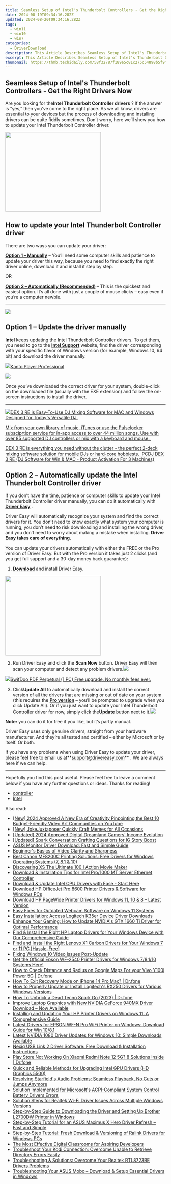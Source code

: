 ```yaml
---
title: Seamless Setup of Intel's Thunderbolt Controllers - Get the Right Drivers Now
date: 2024-08-19T09:34:16.282Z
updated: 2024-08-20T09:34:16.282Z
tags:
  - win11
  - win10
  - win7
categories:
  - DriverDownload
description: This Article Describes Seamless Setup of Intel's Thunderbolt Controllers - Get the Right Drivers Now
excerpt: This Article Describes Seamless Setup of Intel's Thunderbolt Controllers - Get the Right Drivers Now
thumbnail: https://thmb.techidaily.com/58f32787f189e5c81c275c54898b5f9f19257cc09edc660acfbd429a0158f5b0.jpg
---
```


## Seamless Setup of Intel's Thunderbolt Controllers - Get the Right Drivers Now

Are you looking for the**Intel Thunderbolt Controller drivers** ? If the answer is “yes,” then you’ve come to the right place. As we all know, drivers are essential to your devices but the process of downloading and installing drivers can be quite fiddly sometimes. Don’t worry, here we’ll show you how to update your Intel Thunderbolt Controller driver.

<!-- affiliate ads begin -->
<a href="https://caperobbin.sjv.io/c/5597632/2006123/18460" target="_top" id="2006123"><img src="//a.impactradius-go.com/display-ad/18460-2006123" border="0" alt="" width="300" height="250"/></a><img height="0" width="0" src="https://imp.pxf.io/i/5597632/2006123/18460" style="position:absolute;visibility:hidden;" border="0" />
<!-- affiliate ads end -->
## How to update your Intel Thunderbolt Controller driver

There are two ways you can update your driver:

**[Option 1 – Manually](https://tools.techidaily.com/drivereasy/download/)**  – You’ll need some computer skills and patience to update your driver this way, because you need to find exactly the right driver online, download it and install it step by step.  

 OR  

**[Option 2 – Automatically (Recommended)](https://www.drivereasy.com/knowledge/download-intel-thunderbolt-controller-drivers-quick-easy/#option2) [](https://tools.techidaily.com/drivereasy/download/)**  – This is the quickest and easiest option. It’s all done with just a couple of mouse clicks – easy even if you’re a computer newbie.

---

<!-- affiliate ads begin -->
<a href="https://secure.2checkout.com/order/checkout.php?PRODS=19080710&QTY=1&AFFILIATE=108875&CART=1"><img src="https://smart-seo-tool.com/images/SmartSEOAuditorBox.png" border="0"></a>
<!-- affiliate ads end -->
## Option 1 – Update the driver manually

**Intel** keeps updating the Intel Thunderbolt Controller drivers. To get them, you need to go to the **[Intel Support](https://shop-links.co/link/?exclusive=1&publisher_slug=itechdaily19598&url=https%3A%2F%2Fwww.dell.com%2Fsupport%2Fhome%2Fus%2Fen%2F04%2Fdrivers%2Fdriversdetails%3Fdriverid%3D0xcpp)**  website, find the driver corresponding with your specific flavor of Windows version (for example, Windows 10, 64 bit) and download the driver manually.

<!-- affiliate ads begin -->
<a href="https://secure.2checkout.com/order/checkout.php?PRODS=4742929&QTY=1&AFFILIATE=108875&CART=1"><img src="https://secure.avangate.com/images/merchant/e09fdffe648a30658a9657bbed7b2388/products/boxshot(2).png" border="0">Kanto Player Professional</a>
<!-- affiliate ads end -->
![](https://images.drivereasy.com/wp-content/uploads/2019/06/image-484-1024x211.png)

 Once you’ve downloaded the correct driver for your system, double-click on the downloaded file (usually with the EXE extension) and follow the on-screen instructions to install the driver.

---

<!-- affiliate ads begin -->
<a href="https://shop.pcdj.com/order/checkout.php?PRODS=4698827&QTY=1&AFFILIATE=108875&CART=1"> <img src="https://secure.avangate.com/images/merchant/47f4b6321e9fd8e8f7326a6adc1a7c1e/products/dex3REpage-newmainscreenshot.png" border="0">DEX 3 RE is Easy-To-Use DJ Mixing Software for MAC and Windows Designed for Today's Versatile DJ. 

 Mix from your own library of music, iTunes or use the Pulselocker subsciprtion service for in-app access to over 44 million songs. Use with over 85 supported DJ controllers or mix with a keyboard and mouse.  

 DEX 3 RE is everything you need without the clutter - the perfect 2-deck mixing software solution for mobile DJs or hard-core hobbiests.  
 PCDJ DEX 3 RE (DJ Software for Win & MAC - Product Activation For 3 Machines)</a>
<!-- affiliate ads end -->
## Option 2 – Automatically update the Intel Thunderbolt Controller driver

 If you don’t have the time, patience or computer skills to update your Intel Thunderbolt Controller driver manually, you can do it automatically with **[Driver Easy](https://tools.techidaily.com/drivereasy/download/)**  .

 Driver Easy will automatically recognize your system and find the correct drivers for it. You don’t need to know exactly what system your computer is running, you don’t need to risk downloading and installing the wrong driver, and you don’t need to worry about making a mistake when installing. **Driver Easy takes care of everything.**

 You can update your drivers automatically with either the FREE or the Pro version of Driver Easy. But with the Pro version it takes just 2 clicks (and you get full support and a 30-day money back guarantee):

1. **[Download](https://tools.techidaily.com/drivereasy/download/)**  and install Driver Easy.
<!-- affiliate ads begin -->
<a href="https://modlily.sjv.io/c/5597632/1997817/17059" target="_top" id="1997817"><img src="//a.impactradius-go.com/display-ad/17059-1997817" border="0" alt="" width="300" height="250"/></a><img height="0" width="0" src="https://imp.pxf.io/i/5597632/1997817/17059" style="position:absolute;visibility:hidden;" border="0" />
<!-- affiliate ads end -->
2. Run Driver Easy and click the **Scan Now** button. Driver Easy will then scan your computer and detect any problem drivers.![](https://images.drivereasy.com/wp-content/uploads/2019/06/image-439.png)
<!-- affiliate ads begin -->
<a href="https://purchase.swifdoo.com/order/checkout.php?PRODS=40002162&QTY=1&AFFILIATE=108875&CART=1"><img src="https://secure.avangate.com/images/merchant/8b932759a5a04ddb34bf79e3f9072e4b/products/1_Product%20box%20white-1024x1024.png" border="0">SwifDoo PDF Perpetual (1 PC) Free upgrade. No monthly fees ever. 
</a>
<!-- affiliate ads end -->
3. Click**Update All** to automatically download and install the correct version of all the drivers that are missing or out of date on your system (this requires the **[Pro version](https://tools.techidaily.com/drivereasy/download/)**  – you’ll be prompted to upgrade when you click Update All). Or if you just want to update your Intel Thunderbolt Controller driver for now, simply click the**Update**  button next to it.![](https://images.drivereasy.com/wp-content/uploads/2019/06/image-482.png)

**Note:** you can do it for free if you like, but it’s partly manual.

 Driver Easy uses only genuine drivers, straight from your hardware manufacturer. And they’re all tested and certified – either by Microsoft or by itself. Or both.

 If you have any problems when using Driver Easy to update your driver, please feel free to email us at**<support@drivereasy.com>** . We are always here if we can help.

---

 Hopefully you find this post useful. Please feel free to leave a comment below if you have any further questions or ideas. Thanks for reading!

* [controller](https://tools.techidaily.com/drivereasy/download/)
* [Intel](https://tools.techidaily.com/drivereasy/download/)

<ins class="adsbygoogle"
     style="display:block"
     data-ad-format="autorelaxed"
     data-ad-client="ca-pub-7571918770474297"
     data-ad-slot="1223367746"></ins>



<ins class="adsbygoogle"
     style="display:block"
     data-ad-client="ca-pub-7571918770474297"
     data-ad-slot="8358498916"
     data-ad-format="auto"
     data-full-width-responsive="true"></ins>

<span class="atpl-alsoreadstyle">Also read:</span>
<div><ul>
<li><a href="https://facebook-video-share.techidaily.com/new-2024-approved-a-new-era-of-creativity-pinpointing-the-best-10-budget-friendly-video-art-communities-on-youtube/"><u>[New] 2024 Approved  A New Era of Creativity  Pinpointing the Best 10 Budget-Friendly Video Art Communities on YouTube</u></a></li>
<li><a href="https://extra-approaches.techidaily.com/new-jokejuxtaposer-quickly-craft-memes-for-all-occasions/"><u>[New] JokeJuxtaposer  Quickly Craft Memes for All Occasions</u></a></li>
<li><a href="https://facebook-video-footage.techidaily.com/updated-2024-approved-digital-dreamland-gamers-income-evolution/"><u>[Updated] 2024 Approved  Digital Dreamland  Gamers' Income Evolution</u></a></li>
<li><a href="https://instagram-clips.techidaily.com/updated-spark-conversation-crafting-questions-for-ig-story-boost/"><u>[Updated] Spark Conversation  Crafting Questions for IG Story Boost</u></a></li>
<li><a href="https://win-dash.techidaily.com/asus-monitor-driver-download-fast-and-simple-guide/"><u>ASUS Monitor Driver Download: Fast and Simple Guide</u></a></li>
<li><a href="https://extra-hints.techidaily.com/beginners-basics-of-video-clarity-and-sharpness/"><u>Beginner's Basics of Video Clarity and Sharpness</u></a></li>
<li><a href="https://win-dash.techidaily.com/best-canon-mf8200c-printing-solutions-free-drivers-for-windows-operating-systems-7-81-and-10/"><u>Best Canon MF8200C Printing Solutions: Free Drivers for Windows Operating Systems (7, 8.1 & 10)</u></a></li>
<li><a href="https://article-helps.techidaily.com/discovering-xs-the-ultimate-100-i-action-movie-maker/"><u>Discovering XS  The Ultimate 100 I Action Movie Maker</u></a></li>
<li><a href="https://win-dash.techidaily.com/download-and-installation-tips-for-intel-pro1000-mt-server-ethernet-controller/"><u>Download & Installation Tips for Intel Pro/1000 MT Server Ethernet Controller</u></a></li>
<li><a href="https://win-dash.techidaily.com/download-and-update-intel-cpu-drivers-with-ease-start-here/"><u>Download & Update Intel CPU Drivers with Ease - Start Here</u></a></li>
<li><a href="https://win-dash.techidaily.com/download-hp-officejet-pro-8600-printer-drivers-and-software-for-windows-pcs/"><u>Download HP OfficeJet Pro 8600 Printer Drivers & Software for Windows PCs</u></a></li>
<li><a href="https://win-dash.techidaily.com/download-hp-pagewide-printer-drivers-for-windows-11-10-and-8-latest-version/"><u>Download HP PageWide Printer Drivers for Windows 11, 10 & 8 – Latest Version</u></a></li>
<li><a href="https://win-dash.techidaily.com/easy-fixes-for-outdated-webcam-software-on-windows-11-systems/"><u>Easy Fixes for Outdated Webcam Software on Windows 11 Systems</u></a></li>
<li><a href="https://win-dash.techidaily.com/easy-installation-access-logitech-k35er-device-driver-downloads/"><u>Easy Installation: Access Logitech K35er Device Driver Downloads</u></a></li>
<li><a href="https://win-dash.techidaily.com/enhance-your-gaming-how-to-update-nvidias-gtx-1660-ti-driver-for-optimal-performance/"><u>Enhance Your Gaming: How to Update NVIDIA's GTX 1660 Ti Driver for Optimal Performance</u></a></li>
<li><a href="https://win-dash.techidaily.com/find-and-install-the-right-hp-laptop-drivers-for-your-windows-device-with-our-comprehensive-guide/"><u>Find & Install the Right HP Laptop Drivers for Your Windows Device with Our Comprehensive Guide</u></a></li>
<li><a href="https://win-dash.techidaily.com/find-and-install-the-right-lenovo-x1-carbon-drivers-for-your-windows-7-or-11-pc-hassle-free/"><u>Find and Install the Right Lenovo X1 Carbon Drivers for Your Windows 7 or 11 PC [Hassle-Free]</u></a></li>
<li><a href="https://graphic-issues.techidaily.com/fixing-windows-10-video-issues-post-update/"><u>Fixing Windows 10 Video Issues Post-Update</u></a></li>
<li><a href="https://win-dash.techidaily.com/get-the-official-epson-wf-2540-printer-drivers-for-windows-78110-systems-here/"><u>Get the Official Epson WF-2540 Printer Drivers for Windows 7/8.1/10 Systems Here!</u></a></li>
<li><a href="https://android-location-track.techidaily.com/how-to-check-distance-and-radius-on-google-maps-for-your-vivo-y100i-power-5g-drfone-by-drfone-virtual-android/"><u>How to Check Distance and Radius on Google Maps For your Vivo Y100i Power 5G | Dr.fone</u></a></li>
<li><a href="https://blog-min.techidaily.com/how-to-exit-recovery-mode-on-iphone-14-pro-max-drfone-by-drfone-ios-system-repair-ios-system-repair/"><u>How To Exit Recovery Mode on iPhone 14 Pro Max? | Dr.fone</u></a></li>
<li><a href="https://win-dash.techidaily.com/how-to-properly-update-or-install-logitechs-rx250-drivers-for-various-windows-versions/"><u>How to Properly Update or Install Logitech's RX250 Drivers for Various Windows Versions</u></a></li>
<li><a href="https://howto.techidaily.com/how-to-unbrick-a-dead-tecno-spark-go-2023-drfone-by-drfone-fix-android-problems-fix-android-problems/"><u>How To Unbrick a Dead Tecno Spark Go (2023) | Dr.fone</u></a></li>
<li><a href="https://win-dash.techidaily.com/improve-laptop-graphics-with-new-nvidia-geforce-940mx-driver-download-now-available/"><u>Improve Laptop Graphics with New NVIDIA GeForce 940MX Driver Download – Now Available</u></a></li>
<li><a href="https://win-dash.techidaily.com/installing-and-updating-your-hp-printer-drivers-on-windows-11-a-comprehensive-guide/"><u>Installing and Updating Your HP Printer Drivers on Windows 11: A Comprehensive Guide</u></a></li>
<li><a href="https://win-dash.techidaily.com/latest-drivers-for-epson-wf-n-pro-wifi-printer-on-windows-download-guide-for-win-1081/"><u>Latest Drivers for EPSON WF-N Pro WiFi Printer on Windows: Download Guide for Win 10/8.1</u></a></li>
<li><a href="https://win-dash.techidaily.com/latest-nvidia-1080-driver-updates-for-windows-10-simple-downloads-available/"><u>Latest NVIDIA 1080 Driver Updates for Windows 10: Simple Downloads Available</u></a></li>
<li><a href="https://win-dash.techidaily.com/nexiq-usb-link-2-driver-software-free-download-and-installation-instructions/"><u>Nexiq USB Link 2 Driver Software: Free Download & Installation Instructions</u></a></li>
<li><a href="https://fix-guide.techidaily.com/play-store-not-working-on-xiaomi-redmi-note-12-5g-8-solutions-inside-drfone-by-drfone-fix-android-problems-fix-android-problems/"><u>Play Store Not Working On Xiaomi Redmi Note 12 5G? 8 Solutions Inside | Dr.fone</u></a></li>
<li><a href="https://win-dash.techidaily.com/quick-and-reliable-methods-for-upgrading-intel-gpu-drivers-hd-graphics-5500/"><u>Quick and Reliable Methods for Upgrading Intel GPU Drivers (HD Graphics 5500)</u></a></li>
<li><a href="https://program-issues.techidaily.com/resolving-starfields-audio-problems-seamless-playback-no-cuts-or-jumps-anymore/"><u>Resolving Starfield's Audio Problems: Seamless Playback, No Cuts or Jumps Anymore</u></a></li>
<li><a href="https://win-dash.techidaily.com/solution-implemented-for-microsofts-acpi-compliant-system-control-battery-drivers-errors/"><u>Solution Implemented for Microsoft's ACPI-Compliant System Control Battery Drivers Errors</u></a></li>
<li><a href="https://win-dash.techidaily.com/solution-steps-for-realtek-wi-fi-driver-issues-across-multiple-windows-versions/"><u>Solution Steps for Realtek Wi-Fi Driver Issues Across Multiple Windows Versions</u></a></li>
<li><a href="https://win-dash.techidaily.com/step-by-step-guide-to-downloading-the-driver-and-setting-up-brother-l2700dw-printer-in-windows/"><u>Step-by-Step Guide to Downloading the Driver and Setting Up Brother L2700DW Printer in Windows</u></a></li>
<li><a href="https://win-dash.techidaily.com/step-by-step-tutorial-for-an-asus-maximus-x-hero-driver-refresh-fast-and-simple/"><u>Step-by-Step Tutorial for an ASUS Maximus X Hero Driver Refresh – Fast and Simple</u></a></li>
<li><a href="https://win-dash.techidaily.com/step-by-step-tutorial-fresh-download-and-versioning-of-ralink-drivers-for-windows-pcs/"><u>Step-by-Step Tutorial: Fresh Download & Versioning of Ralink Drivers for Windows PCs</u></a></li>
<li><a href="https://buynow-marvelous.techidaily.com/the-most-effective-digital-classrooms-for-aspiring-developers/"><u>The Most Effective Digital Classrooms for Aspiring Developers</u></a></li>
<li><a href="https://win-solutions.techidaily.com/troubleshoot-your-kodi-connection-overcome-unable-to-retrieve-directory-errors-easily/"><u>Troubleshoot Your Kodi Connection: Overcome Unable to Retrieve Directory Errors Easily</u></a></li>
<li><a href="https://win-dash.techidaily.com/troubleshooting-and-solutions-overcome-your-realtek-rtl8723be-drivers-problems/"><u>Troubleshooting & Solutions: Overcome Your Realtek RTL8723BE Drivers Problems</u></a></li>
<li><a href="https://win-dash.techidaily.com/troubleshooting-your-asus-mobo-download-and-setup-essential-drivers-in-windows/"><u>Troubleshooting Your ASUS Mobo – Download & Setup Essential Drivers in Windows</u></a></li>
</ul></div>
